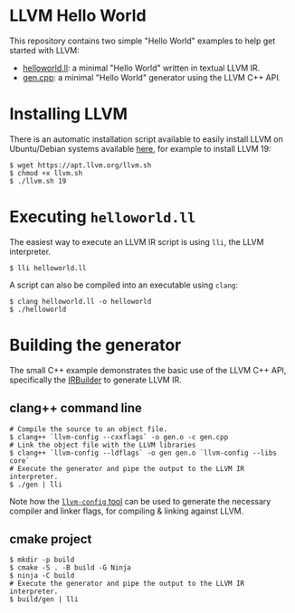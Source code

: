 # LLVM Hello World

This repository contains two simple "Hello World" examples to help get started with LLVM:

* [helloworld.ll](helloworld.ll): a minimal "Hello World" written in textual LLVM IR.
* [gen.cpp](gen.cpp): a minimal "Hello World" generator using the LLVM C++ API.

# Installing LLVM

There is an automatic installation script available to easily install
LLVM on Ubuntu/Debian systems available [here](https://apt.llvm.org/), for 
example to install LLVM 19:

```shell
$ wget https://apt.llvm.org/llvm.sh
$ chmod +x llvm.sh
$ ./llvm.sh 19
```

# Executing `helloworld.ll`

The easiest way to execute an LLVM IR script is using `lli`, the LLVM interpreter.

```shell
$ lli helloworld.ll
```

A script can also be compiled into an executable using `clang`:

```shell
$ clang helloworld.ll -o helloworld
$ ./helloworld
```

# Building the generator

The small C++ example demonstrates the basic use of the LLVM C++ API,
specifically the [IRBuilder](https://llvm.org/doxygen/classllvm_1_1IRBuilder.html) to generate LLVM IR.

## clang++ command line

```shell
# Compile the source to an object file.
$ clang++ `llvm-config --cxxflags` -o gen.o -c gen.cpp
# Link the object file with the LLVM libraries
$ clang++ `llvm-config --ldflags` -o gen gen.o `llvm-config --libs core` 
# Execute the generator and pipe the output to the LLVM IR interpreter.
$ ./gen | lli
```

Note how the [`llvm-config` tool](https://llvm.org/docs/CommandGuide/llvm-config.html) can be used to 
generate the necessary compiler and linker flags, for compiling & linking against LLVM.

## cmake project

```shell
$ mkdir -p build
$ cmake -S . -B build -G Ninja
$ ninja -C build
# Execute the generator and pipe the output to the LLVM IR interpreter.
$ build/gen | lli
```
